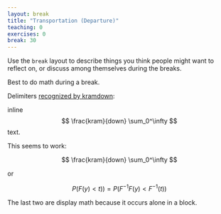 ```yaml
---
layout: break
title: "Transportation (Departure)"
teaching: 0
exercises: 0
break: 30
---
```


Use the `break` layout to describe things you think people might want to
reflect on, or discuss among themselves during the breaks.

Best to do math during a break.

Delimiters [recognized by kramdown](http://kramdown.gettalong.org/syntax.html#math-blocks):

inline $$ \frac{kram}{down} \sum_0^\infty $$ text.

This seems to work:

$$ \frac{kram}{down} \sum_0^\infty $$

or 

$$ P( F(y) < t) ) = P( F^{-1}F(y) < F^{-1}(t) ) $$

The last two are display math because it occurs alone in a block.
